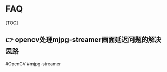 # FAQ

[TOC]



## 👉 opencv处理mjpg-streamer画面延迟问题的解决思路
#OpenCV #mjpg-streamer




[opencv处理mjpg-streamer画面延迟问题的解决思路]: https://blog.csdn.net/qq_41997274/article/details/103906809